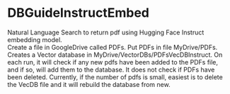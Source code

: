 # DBGuideInstructEmbed
Natural Language Search to return pdf using Hugging Face Instruct embedding model.  <br />
Create a file in GoogleDrive called PDFs.
Put PDFs in file MyDrive/PDFs.
Creates a Vector database in MyDrive/VectorDBs/PDFsVecDBInstruct.
On each run, it will check if any new pdfs have been added to the PDFs file, and if so, will add them to the database.
It does not check if PDFs have been deleted. Currently, if the number of pdfs is small, easiest is to delete the VecDB file and it will rebuild the database from new.
